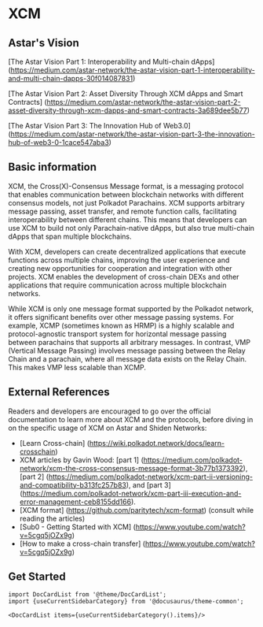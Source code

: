# XCM

## Astar's Vision

[The Astar Vision Part 1: Interoperability and Multi-chain dApps] (https://medium.com/astar-network/the-astar-vision-part-1-interoperability-and-multi-chain-dapps-30f014087831)

[The Astar Vision Part 2: Asset Diversity Through XCM dApps and Smart Contracts] (https://medium.com/astar-network/the-astar-vision-part-2-asset-diversity-through-xcm-dapps-and-smart-contracts-3a689dee5b77)

[The Astar Vision Part 3: The Innovation Hub of Web3.0] (https://medium.com/astar-network/the-astar-vision-part-3-the-innovation-hub-of-web3-0-1cace547aba3)


## Basic information

XCM, the Cross(X)-Consensus Message format, is a messaging protocol that enables communication between blockchain networks with different consensus models, not just Polkadot Parachains. XCM supports arbitrary message passing, asset transfer, and remote function calls, facilitating interoperability between different chains. This means that developers can use XCM to build not only Parachain-native dApps, but also true multi-chain dApps that span multiple blockchains.

With XCM, developers can create decentralized applications that execute functions across multiple chains, improving the user experience and creating new opportunities for cooperation and integration with other projects. XCM enables the development of cross-chain DEXs and other applications that require communication across multiple blockchain networks.

While XCM is only one message format supported by the Polkadot network, it offers significant benefits over other message passing systems. For example, XCMP (sometimes known as HRMP) is a highly scalable and protocol-agnostic transport system for horizontal message passing between parachains that supports all arbitrary messages. In contrast, VMP (Vertical Message Passing) involves message passing between the Relay Chain and a parachain, where all message data exists on the Relay Chain. This makes VMP less scalable than XCMP.

## External References

Readers and developers are encouraged to go over the official documentation to learn more about XCM and the protocols, before diving in on the specific usage of XCM on Astar and Shiden Networks:

- [Learn Cross-chain] (https://wiki.polkadot.network/docs/learn-crosschain)
- XCM articles by Gavin Wood: [part 1] (https://medium.com/polkadot-network/xcm-the-cross-consensus-message-format-3b77b1373392), [part 2] (https://medium.com/polkadot-network/xcm-part-ii-versioning-and-compatibility-b313fc257b83), and [part 3] (https://medium.com/polkadot-network/xcm-part-iii-execution-and-error-management-ceb8155dd166).
- [XCM format] (https://github.com/paritytech/xcm-format) (consult while reading the articles)
- [Sub0 - Getting Started with XCM] (https://www.youtube.com/watch?v=5cgq5jOZx9g)
- [How to make a cross-chain transfer] (https://www.youtube.com/watch?v=5cgq5jOZx9g)

## Get Started

```mdx-code-block
import DocCardList from '@theme/DocCardList';
import {useCurrentSidebarCategory} from '@docusaurus/theme-common';

<DocCardList items={useCurrentSidebarCategory().items}/>
```

